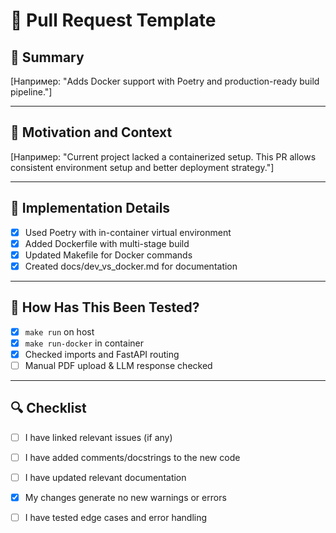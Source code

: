 # 📝 Pull Request Template

## 📌 Summary

<!-- Краткое описание, что делает этот PR -->
[Например: "Adds Docker support with Poetry and production-ready build pipeline."]

---

## 🎯 Motivation and Context

<!-- Зачем нужны эти изменения? Какие проблемы решаются или фичи добавляются? -->
[Например: "Current project lacked a containerized setup. This PR allows consistent environment setup and better deployment strategy."]

---

## 🔧 Implementation Details

- [x] Used Poetry with in-container virtual environment
- [x] Added Dockerfile with multi-stage build
- [x] Updated Makefile for Docker commands
- [x] Created docs/dev_vs_docker.md for documentation

---

## 🧪 How Has This Been Tested?

- [x] `make run` on host
- [x] `make run-docker` in container
- [x] Checked imports and FastAPI routing
- [ ] Manual PDF upload & LLM response checked

---

## 🔍 Checklist

- [ ] I have linked relevant issues (if any)
- [ ] I have added comments/docstrings to the new code
- [ ] I have updated relevant documentation
- [x] My changes generate no new warnings or errors
- [ ] I have tested edge cases and error handling

